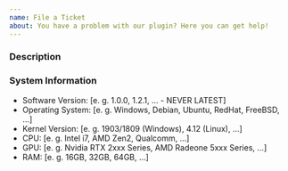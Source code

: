 ```yaml
---
name: File a Ticket
about: You have a problem with our plugin? Here you can get help!
---
```


### Description
<!-- Please describe the problem in detail. -->
<!-- If you have screenshots, please attach them. -->
<!-- Optional, attach log files, do not paste them here. -->

### System Information
<!-- Either fill out the following or put latest log file url (In OBS select Help > Log Files > Upload last Log File). -->
- Software Version: [e. g. 1.0.0, 1.2.1, ... - NEVER LATEST]
- Operating System: [e. g. Windows, Debian, Ubuntu, RedHat, FreeBSD, ...]
- Kernel Version: [e. g. 1903/1809 (Windows), 4.12 (Linux), ...]
- CPU: [e. g. Intel i7, AMD Zen2, Qualcomm, ...]
- GPU: [e. g. Nvidia RTX 2xxx Series, AMD Radeone 5xxx Series, ...]
- RAM: [e. g. 16GB, 32GB, 64GB, ...]
